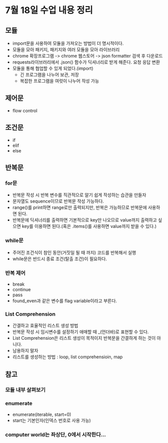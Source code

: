 # 7월 18일 수업 내용 정리

## 모듈
- import문을 사용하여 모듈을 가져오는 방법이 더 명시적이다.
- 모듈을 모아 패키지, 패키지와 여러 모듈을 모아 라이브러리
- chrome 확장프로그램 ->  chrome 웹스토어 -> json formatter 검색 후 다운로드
- requests라이브러리에서 .json() 함수가 딕셔너리로 받게 해준다. 요청 응답 변환
- 모듈을 통해 협업할 수 있게 되었다.(import)
    - 긴 프로그램을 나누어 보관, 저장
    - 복잡한 프로그램을 여럿이 나누어 작성 가능

## 제어문
- flow control

## 조건문
- if
- elif
- else

## 반복문
### for문
- 반복문 작성 시 반복 변수를 직관적으로 알기 쉽게 작성하는 습관을 만들자
- 문자열도 sequence이므로 반복문 작성 가능하다.
- range()를 print하면 range로만 출력되지만, 반복은 가능하므로 반복문에 사용하면 된다.
- 반복문에 딕셔너리를 출력하면 기본적으로 key만 나오므로 value까지 출력하고 싶으면 key를 이용하면 된다.(혹은 .items()를 사용하면 value까지 받을 수 있다.)

### while문
- 주어진 조건식이 참인 동안(거짓일 될 때 까지) 코드를 반복해서 실행
- while문은 반드시 종료 조건(탈출 조건)이 필요하다.

### 반복 제어
- break
- continue
- pass
- found_even과 같은 변수를 flag variable이라고 부른다.

### List Comprehension
- 간결하고 효율적인 리스트 생성 방법
- 반복문 작성 시 임시변수를 설정하기 애매할 때 _(언더바)로 표현할 수 있다.
- List Comprehension은 리스트 생성이 목적이지 반복문을 간결하게 하는 것이 아니다.
- 남용하지 말자
- 리스트를 생성하는 방법 : loop, list comprehensioin, map

## 참고
### 모듈 내부 살펴보기
### enumerate
- enumerate(iterable, start=0)
- start는 기본인자(인덱스 번호로 사용 가능)

### computer world는 좌상단, 0에서 시작한다...